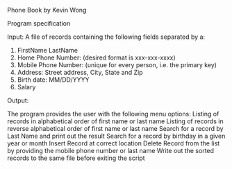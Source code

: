 Phone Book by Kevin Wong

Program specification

Input: A file of records containing the following fields separated by a:

1. FirstName LastName
2. Home Phone Number: (desired format is xxx-xxx-xxxx)
3. Mobile Phone Number: (unique for every person, i.e. the primary key)
4. Address: Street address, City, State and Zip
5. Birth date: MM/DD/YYYY
6. Salary

Output:

The program provides the user with the following menu options:
Listing of records in alphabetical order of first name or last name
Listing of records in reverse alphabetical order of first name or last name
Search for a record by Last Name and print out the result
Search for a record by birthday in a given year or month
Insert Record at correct location
Delete Record from the list by providing the mobile phone number or last name
Write out the sorted records to the same file before exiting the script
